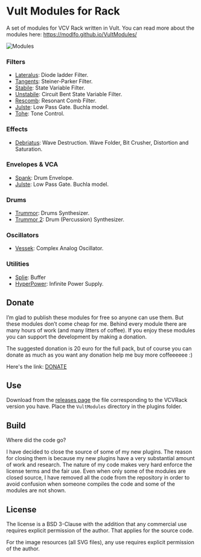 # Vult Modules for Rack

A set of modules for VCV Rack written in Vult. You can read more about the modules here: https://modlfo.github.io/VultModules/


![Modules](https://modlfo.github.io/VultModules/images/modules.png "Modules")

### Filters
- [Lateralus](https://modlfo.github.io/VultModules/lateralus/): Diode ladder Filter.
- [Tangents](https://modlfo.github.io/VultModules/tangents/): Steiner-Parker Filter.
- [Stabile](https://modlfo.github.io/VultModules/stabile/): State Variable Filter.
- [Unstabile](https://modlfo.github.io/VultModules/unstabile/): Circuit Bent State Variable Filter.
- [Rescomb](https://modlfo.github.io/VultModules/rescomb/): Resonant Comb Filter.
- [Julste](https://modlfo.github.io/VultModules/julste/): Low Pass Gate. Buchla model.
- [Tohe](https://modlfo.github.io/VultModules/tohe/): Tone Control.

### Effects
- [Debriatus](https://modlfo.github.io/VultModules/debriatus/): Wave Destruction. Wave Folder, Bit Crusher, Distortion and Saturation.

### Envelopes & VCA
- [Spank](https://modlfo.github.io/VultModules/spank/): Drum Envelope.
- [Julste](https://modlfo.github.io/VultModules/julste/): Low Pass Gate. Buchla model.

### Drums
- [Trummor](https://modlfo.github.io/VultModules/trummor/): Drums Synthesizer.
- [Trummor 2](https://modlfo.github.io/VultModules/trummor2/): Drum (Percussion) Synthesizer.

### Oscillators
- [Vessek](https://modlfo.github.io/VultModules/vessek/): Complex Analog Oscillator.

### Utilities
- [Splie](https://modlfo.github.io/VultModules/splie/): Buffer
- [HyperPower](https://modlfo.github.io/VultModules/hyperpower/): Infinite Power Supply.

## Donate

I’m glad to publish these modules for free so anyone can use them. But these modules don’t come cheap for me. Behind every module there are many hours of work (and many litters of coffee). If you enjoy these modules you can support the development by making a donation.

The suggested donation is 20 euro for the full pack, but of course you can donate as much as you want any donation help me buy more coffeeeeee :)

Here's the link: [DONATE](https://www.paypal.me/VultModules) 

## Use

Download from the [releases page](https://github.com/modlfo/VultModules/releases) the file corresponding to the VCVRack version you have. Place the `VultModules` directory in the plugins folder.


## Build

Where did the code go?

I have decided to close the source of some of my new plugins. The reason for closing them is because my new plugins have a very substantial amount of work and research. The nature of my code makes very hard enforce the license terms and the fair use. Even when only some of the modules are closed source, I have removed all the code from the repository in order to avoid confusion when someone compiles the code and some of the modules are not shown.


## License

The license is a BSD 3-Clause with the addition that any commercial use requires explicit permission of the author. That applies for the source code.

For the image resources (all SVG files), any use requires explicit permission of the author.
